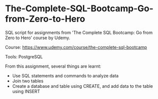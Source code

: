 # The-Complete-SQL-Bootcamp-Go-from-Zero-to-Hero
SQL script for assignments from 'The Complete SQL Bootcamp: Go from Zero to Hero' course by Udemy.


Course: https://www.udemy.com/course/the-complete-sql-bootcamp

Tools: PostgreSQL


From this assignment, several things are learnt:
- Use SQL statements and commands to analyze data
- Join two tables
- Create a database and table using CREATE, and add data to the table using INSERT
